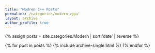 ```yaml
---
title: "Modren C++ Posts"
permalink: /categories/modern_cpp/
layout: archive
author_profile: true
---
```


{% assign posts = site.categories.Modern | sort:'date' | reverse %}

{% for post in posts %}
    {% include archive-single.html %}
{% endfor %}